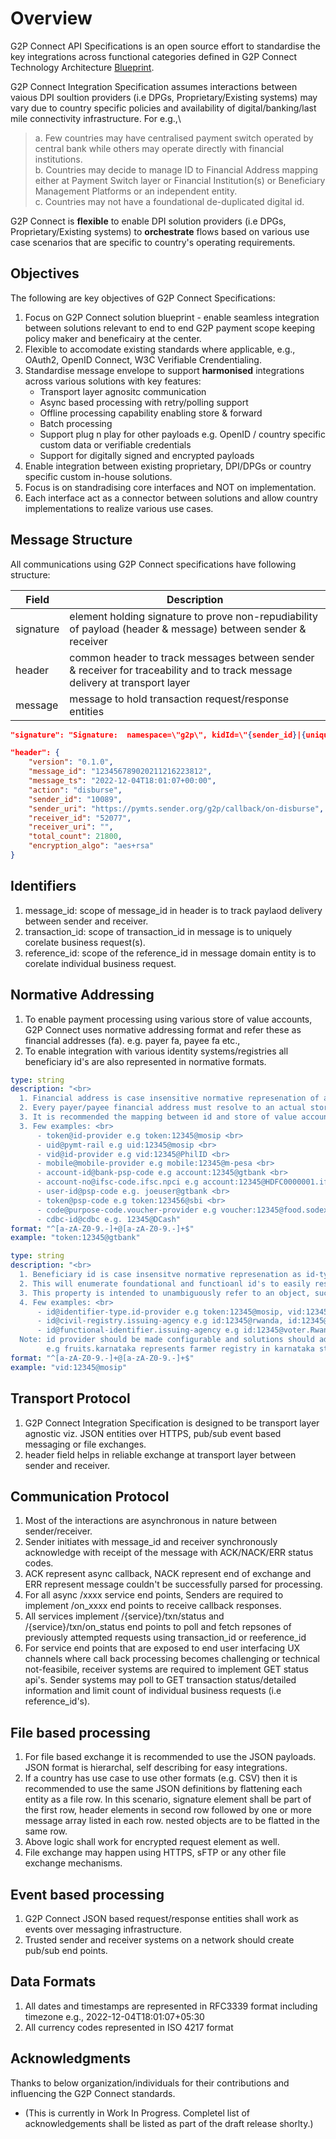 # Overview

G2P Connect API Specifications is an open source effort to standardise the key integrations across functional categories defined in G2P Connect Technology Architecture [Blueprint](Blueprint.md).

G2P Connect Integration Specification assumes interactions between vaious DPI soultion providers (i.e DPGs, Proprietary/Existing systems) may vary due to country specific policies and availability of digital/banking/last mile connectivity infrastructure. For e.g.,\


> a. Few countries may have centralised payment switch operated by central bank while others may operate directly with financial institutions.\
> b. Countries may decide to manage ID to Financial Address mapping either at Payment Switch layer or Financial Institution(s) or Beneficiary Management Platforms or an independent entity.\
> c. Countries may not have a foundational de-duplicated digital id.

G2P Connect is **flexible** to enable DPI solution providers (i.e DPGs, Proprietary/Existing systems) to **orchestrate** flows based on various use case scenarios that are specific to country's operating requirements.

## Objectives

The following are key objectives of G2P Connect Specifications:

1. Focus on G2P Connect solution blueprint - enable seamless integration between solutions relevant to end to end G2P payment scope keeping policy maker and beneficairy at the center.
2. Flexible to accomodate existing standards where applicable, e.g., OAuth2, OpenID Connect, W3C Verifiable Crendentialing.
3. Standardise message envelope to support **harmonised** integrations across various solutions with key features:
   * Transport layer agnositc communication
   * Async based processing with retry/polling support
   * Offline processing capability enabling store & forward
   * Batch processing
   * Support plug n play for other payloads e.g. OpenID / country specific custom data or verifiable credentials
   * Support for digitally signed and encrypted payloads
4. Enable integration between existing proprietary, DPI/DPGs or country specific custom in-house solutions.
5. Focus is on standradising core interfaces and NOT on implementation.
6. Each interface act as a connector between solutions and allow country implementations to realize various use cases.

## Message Structure

All communications using G2P Connect specifications have following structure:

| Field     | Description                                                                                                                 |
| --------- | --------------------------------------------------------------------------------------------------------------------------- |
| signature | element holding signature to prove non-repudiability of payload (header & message) between sender & receiver                |
| header    | common header to track messages between sender & receiver for traceability and to track message delivery at transport layer |
| message   | message to hold transaction request/response entities                                                                       |

```json
"signature": "Signature:  namespace=\"g2p\", kidId=\"{sender_id}|{unique_key_id}|{algorithm}\", algorithm=\"ed25519\", created=\"1606970629\", expires=\"1607030629\", headers=\"(created) (expires) digest\", signature=\"Base64(signing content)"
```

```json
"header": {
    "version": "0.1.0",
    "message_id": "123456789020211216223812",
    "message_ts": "2022-12-04T18:01:07+00:00",
    "action": "disburse",
    "sender_id": "10089",
    "sender_uri": "https://pymts.sender.org/g2p/callback/on-disburse",
    "receiver_id": "52077",
    "receiver_uri": "",
    "total_count": 21800,
    "encryption_algo": "aes+rsa"
}
```

## Identifiers

1. message\_id: scope of message\_id in header is to track paylaod delivery between sender and receiver.
2. transaction\_id: scope of transaction\_id in message is to uniquely corelate business request(s).
3. reference\_id: scope of the reference\_id in message domain entity is to corelate individual business request.

## Normative Addressing

1. To enable payment processing using various store of value accounts, G2P Connect uses normative addressing format and refer these as financial addresses (fa). e.g. payer fa, payee fa etc.,
2. To enable integration with various identity systems/registries all beneficiary id's are also represented in normative formats.

```yaml
type: string
description: "<br>
  1. Financial address is case insensitive normative represenation of a store of value account represented as id-type:id@provider <br>
  2. Every payer/payee financial address must resolve to an actual store of value account number for processing the payment instruction <br>
  3. It is recommended the mapping between id and store of value account details to be held only at final store of value entity and intermediaries can hold 
  3. Few examples: <br>
      - token@id-provider e.g token:12345@mosip <br>
      - uid@pymt-rail e.g uid:12345@mosip <br>
      - vid@id-provider e.g vid:12345@PhilID <br>
      - mobile@mobile-provider e.g mobile:12345@m-pesa <br>
      - account-id@bank-psp-code e.g account:12345@gtbank <br>
      - account-no@ifsc-code.ifsc.npci e.g account:12345@HDFC0000001.ifsc.npci <br>
      - user-id@psp-code e.g. joeuser@gtbank <br>
      - token@psp-code e.g token:123456@sbi <br>
      - code@purpose-code.voucher-provider e.g voucher:12345@food.sodexo <br>
      - cdbc-id@cdbc e.g. 12345@DCash"
format: "^[a-zA-Z0-9.-]+@[a-zA-Z0-9.-]+$"
example: "token:12345@gtbank"
```

```yaml
type: string
description: "<br>
  1. Beneficiary id is case insensitve normative represenation as id-type:id@provider <br>
  2. This will enumerate foundational and functioanl id's to easily resolvable addressess <br>
  3. This property is intended to unambiguously refer to an object, such as a person, organization, etc., <br>
  4. Few examples: <br>
      - id@identifier-type.id-provider e.g token:12345@mosip, vid:12345@philid <br>
      - id@civil-registry.issuing-agency e.g id:12345@rwanda, id:12345@ejanma.karnataka <br>
      - id@functional-identifier.issuing-agency e.g id:12345@voter.Rwanda, id:12345@DL.karnataka, mobile:12345@fruits.karnataka <br>
  Note: id provider should be made configurable and solutions should adapt to the local jurisdiction and policies.<br>
        e.g fruits.karnataka represents farmer registry in karnataka state govt.<br>"
format: "^[a-zA-Z0-9.-]+@[a-zA-Z0-9.-]+$"
example: "vid:12345@mosip"
```

## Transport Protocol

1. G2P Connect Integration Specification is designed to be transport layer agnostic viz. JSON entities over HTTPS, pub/sub event based messaging or file exchanges.
2. header field helps in reliable exchange at transport layer between sender and receiver.

## Communication Protocol

1. Most of the interactions are asynchronous in nature between sender/receiver.
2. Sender initiates with message\_id and receiver synchronously acknowledge with receipt of the message with ACK/NACK/ERR status codes.
3. ACK represent async callback, NACK represent end of exchange and ERR represent message couldn't be successfully parsed for processing.
4. For all async /xxxx service end points, Senders are required to implement /on\_xxxx end points to receive callback responses.
5. All services implement /{service}/txn/status and /{service}/txn/on\_status end points to poll and fetch repsones of previously attempted requests using transaction\_id or reeference\_id
6. For service end points that are exposed to end user interfacing UX channels where call back processing becomes challenging or technical not-feasibile, receiver systems are required to implement GET status api's. Sender systems may poll to GET transaction status/detailed information and limit count of individual business requests (i.e reference\_id's).

## File based processing

1. For file based exchange it is recommended to use the JSON payloads. JSON format is hierarchal, self describing for easy integrations.
2. If a country has use case to use other formats (e.g. CSV) then it is recommended to use the same JSON definitions by flattening each entity as a file row. In this scenario, signature element shall be part of the first row, header elements in second row followed by one or more message array listed in each row. nested objects are to be flatted in the same row.
3. Above logic shall work for encrypted request element as well.
4. File exchange may happen using HTTPS, sFTP or any other file exchange mechanisms.

## Event based processing

1. G2P Connect JSON based request/response entities shall work as events over messaging infrastructure.
2. Trusted sender and receiver systems on a network should create pub/sub end points.

## Data Formats

1. All dates and timestamps are represented in RFC3339 format including timezone e.g., 2022-12-04T18:01:07+05:30
2. All currency codes represented in ISO 4217 format

## Acknowledgments

Thanks to below organization/individuals for their contributions and influencing the G2P Connect standards.

* (This is currently in Work In Progress. Completel list of acknowledgements shall be listed as part of the draft release shorlty.)

